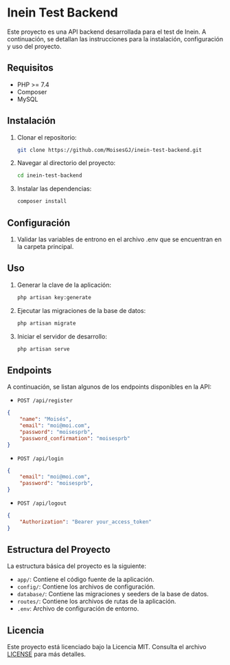 # Inein Test Backend

Este proyecto es una API backend desarrollada para el test de Inein. A continuación, se detallan las instrucciones para la instalación, configuración y uso del proyecto.

## Requisitos

- PHP >= 7.4
- Composer
- MySQL

## Instalación

1. Clonar el repositorio:
    ```bash
    git clone https://github.com/MoisesGJ/inein-test-backend.git
    ```
2. Navegar al directorio del proyecto:
    ```bash
    cd inein-test-backend
    ```
3. Instalar las dependencias:
    ```bash
    composer install
    ```

## Configuración

1. Validar las variables de entrono en el archivo .env que se encuentran en la carpeta principal.

## Uso

1. Generar la clave de la aplicación:
    ```bash
    php artisan key:generate
    ```
2. Ejecutar las migraciones de la base de datos:
    ```bash
    php artisan migrate
    ```
3. Iniciar el servidor de desarrollo:
    ```bash
    php artisan serve
    ```

## Endpoints

A continuación, se listan algunos de los endpoints disponibles en la API:

- `POST /api/register` 
```json
{
	"name": "Moisés",
	"email": "moi@moi.com",
	"password": "moisesprb",
	"password_confirmation": "moisesprb"
}
```
- `POST /api/login` 
```json
{
	"email": "moi@moi.com",
	"password": "moisesprb",
}
```
- `POST /api/logout`
```json
{
    "Authorization": "Bearer your_access_token"
}
```

## Estructura del Proyecto

La estructura básica del proyecto es la siguiente:


- `app/`: Contiene el código fuente de la aplicación.
- `config/`: Contiene los archivos de configuración.
- `database/`: Contiene las migraciones y seeders de la base de datos.
- `routes/`: Contiene los archivos de rutas de la aplicación.
- `.env`: Archivo de configuración de entorno.

## Licencia

Este proyecto está licenciado bajo la Licencia MIT. Consulta el archivo [LICENSE](LICENSE) para más detalles.
